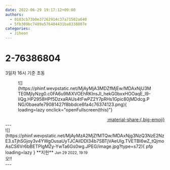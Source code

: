 ```yaml
---
date: 2022-06-29 19:17:12+09:00
authors:
  - 0103cb73b0e37262914c37a71582a640
  - 5fb309bc7489a576484431ba8338807e
categories:
  - Jiheon
---
```


# 2-76386804

<div class="post-container" markdown="1">
<div class="content-container md-sidebar__scrollwrap" markdown="1">

3일차 16시 기준 초동
<figure markdown="1">
![](https://phinf.wevpstatic.net/MjAyMjA3MDZfMjEw/MDAxNjU3MTE0MjIyNzg0.c0FA6u9MiXVOEhRKlnsJI_hekG0bxxHOOaqE_l9-liQg.HP2958HPf5DzxaRAUs4tFwPZ2Y7pRHs1Gpic80jMDdcg.PNG/0baeafe79081427f8bbdce6fa4c76374123.png){ loading=lazy onclick="openFullscreen(this)"}
</figure>


</div>
</div>

<div style="text-align: right;" markdown="1">
<a href="https://weverse.io/fromis9/fanpost/2-76386804" style="text-align: right;">:material-share:{.big-emoji}</a>
</div>
---

<div class="comments-container md-sidebar__scrollwrap" markdown="1">
<div class="comment" markdown="1">
<div class='id-container' markdown="1">
![](https://phinf.wevpstatic.net/MjAyMzA2MjZfMTQw/MDAxNjg3NzQ3NzE2NzE3.sTjhSGjoy3v4YWgOusaUyTJCAiIDDI34b7SBTjVAeUIg.TVETBI6wZ_tQjmoAsCS6Vr6bBETPlgMZy-YwTa6Gs0wg.JPEG/image.jpg?type=s72){ pfp loading=lazy }
**<span class="artist">지헌</span>** <small>Jun 29 2022, 19:19</small><br>
</div>
<div class='comment-body' markdown="1">
오!!
</div>
</div>
</div>
---
